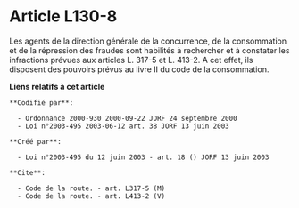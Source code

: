 # Article L130-8

Les agents de la direction générale de la concurrence, de la consommation et de la répression des fraudes sont habilités à
rechercher et à constater les infractions prévues aux articles L. 317-5 et L. 413-2. A cet effet, ils disposent des pouvoirs
prévus au livre II du code de la consommation.

**Liens relatifs à cet article**

	**Codifié par**:

	  - Ordonnance 2000-930 2000-09-22 JORF 24 septembre 2000
	  - Loi n°2003-495 2003-06-12 art. 38 JORF 13 juin 2003

	**Créé par**:

	  - Loi n°2003-495 du 12 juin 2003 - art. 18 () JORF 13 juin 2003

	**Cite**:

	  - Code de la route. - art. L317-5 (M)
	  - Code de la route. - art. L413-2 (V)
